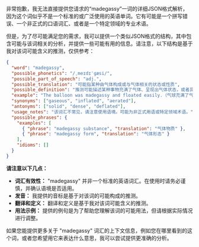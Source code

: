 非常抱歉，我无法直接提供您请求的“madegassy”一词的详细JSON格式解析，因为这个词似乎不是一个标准的或广泛使用的英语单词。它有可能是一个拼写错误、一个非正式的口语词汇、或者是一个特定领域的专业术语。

但是，为了尽可能满足您的需求，我可以提供一个类似JSON格式的结构，其中包含可能与该词相关的分析，并提供一些可能有用的信息。请注意，以下结构是基于我对该词可能含义的推测，仅供参考：

```json
{
  "word": "madegassy",
  "possible_phonetics": "/ˌmeɪdɪˈɡæsi/",
  "possible_part_of_speech": "adj.",
  "possible_translation": "可能指某种由气体构成或与气体相关的状态或性质",
  "possible_definition": "推测可能描述某种事物充满了气体、呈现出气体状态，或者具有气体般的性质。由于该词不常见，具体含义取决于语境。",
  "example": "The balloon was madegassy and floated easily.（气球充满了气体，很容易漂浮。）",
  "synonyms": ["gaseous", "inflated", "aerated"],
  "antonyms": ["solid", "dense", "deflated"],
  "usage_notes": "该词汇不常见，请注意使用语境。可能为非正式用语或特定领域术语。",
  "possible_phrases": {
    "examples": [
      { "phrase": "madegassy substance", "translation": "气体物质" },
      { "phrase": "madegassy form", "translation": "气体形态" }
    ],
    "idioms": []
  }
}
```

**请注意以下几点：**

*   **词汇有效性：** "madegassy" 并非一个标准的英语词汇。在使用时请务必谨慎，并确认语境是否适用。
*   **发音：** 我提供的音标是基于对该词的可能构成的推测。
*   **翻译和定义：** 翻译和定义是基于我对该词可能含义的推测。
*   **用法示例：** 提供的例句是为了帮助您理解该词的可能用法，但请根据实际情况进行调整。

如果您能提供更多关于 "madegassy" 词汇的上下文信息，例如您在哪里看到的这个词，或者您希望用它来表达什么意思，我可以尝试提供更准确的分析。
 